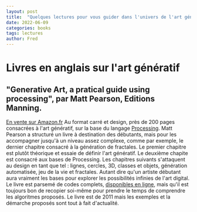 ```yaml
---
layout: post
title:  "Quelques lectures pour vous guider dans l'univers de l'art génératif"
date: 2022-06-09
categories: books
tags: lectures
author: Fred
---
```


# Livres en anglais sur l'art génératif

## "Generative Art, a pratical guide using processing", par Matt Pearson, Editions Manning.
[En vente sur Amazon.fr](https://amzn.to/3xAIZDD)
Au format carré et design, près de 200 pages consacrées à l'art génératif, sur la base du langage [Processing](http://processing.org). Matt Pearson a structuré un livre à destination des débutants, mais pour les accompagner jusqu'à un niveau assez complexe, comme par exemple, le dernier chapitre consacré à la génération de fractales.
Le premier chapitre est plutôt théorique et essaie de définir l'art génératif. 
Le deuxième chapite est consacré aux bases de Processing.
Les chapitres suivants s'attaquent au design en tant que tel : lignes, cercles, 3D, classes et objets, génération automatisée, jeu de la vie et fractales. Autant dire qu'un artiste débutant aura vraiment les bases pour explorer les possibilités infinies de l'art digital.
Le livre est parsemé de codes complets, [disponibles en ligne](https://manning.com/GenerativeArt), mais qu'il est toujours bon de recopier soi-même pour prendre le temps de comprendre les algoritmes proposés.
Le livre est de 2011 mais les exemples et la démarche proposés sont tout à fait d'actualité.
